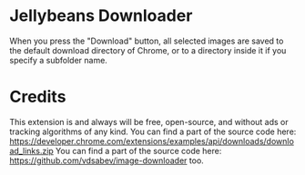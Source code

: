 # Jellybeans Downloader

When you press the "Download" button, all selected images are saved to the default download directory of Chrome, or to a directory inside it if you specify a subfolder name.

# Credits

This extension is and always will be free, open-source, and without ads or tracking algorithms of any kind. You can find a part of the source code here: https://developer.chrome.com/extensions/examples/api/downloads/download_links.zip You can find a part of the source code here: https://github.com/vdsabev/image-downloader too.
